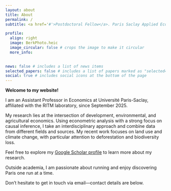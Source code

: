 ```yaml
---
layout: about
title: About
permalink: /
subtitle: <a href='#'>Postdoctoral Fellow</a>. Paris Saclay Applied Economics (PSAE). Université Paris-Saclay.

profile:
  align: right
  image: BerkPhoto.heic
  image_circular: false # crops the image to make it circular
  more_info: 
  

news: false # includes a list of news items
selected_papers: false # includes a list of papers marked as "selected={true}"
social: true # includes social icons at the bottom of the page
---
```

<strong>Welcome to my website!</strong>

I am an Assistant Professor in Economics at Université Paris-Saclay, affiliated with the RITM laboratory, since September 2025.

My research lies at the intersection of development, environmental, and agricultural economics. Using econometric analysis with a strong focus on causal inference, I take an interdisciplinary approach and combine data from different fields and sources. My recent work focuses on land use and climate change, with particular attention to deforestation and biodiversity loss.

Feel free to explore my [Google Scholar profile](https://scholar.google.com/citations?user=8PtkCrEAAAAJ&hl=en&oi=ao) to learn more about my research.

Outside academia, I am passionate about running and enjoy discovering Paris one run at a time.

Don’t hesitate to get in touch via email—contact details are below.
